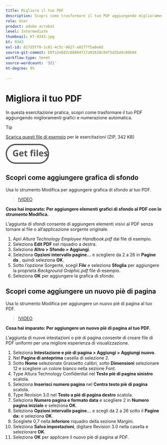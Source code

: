 ```yaml
---
title: Migliora il tuo PDF
description: Scopri come trasformare il tuo PDF aggiungendo miglioramenti grafici e numerazione automatica
role: User
product: adobe acrobat
level: Intermediate
thumbnail: KT-9343.jpg
kt: 9343
exl-id: 827d5ff0-1c81-4c5c-9627-a01f7f5a8e6d
source-git-commit: b9fa2e683c88094f1fa92628c04f5d2bd4c00b94
workflow-type: tm+mt
source-wordcount: '321'
ht-degree: 0%

---
```


# Migliora il tuo PDF

In questa esercitazione pratica, scopri come trasformare il tuo PDF aggiungendo miglioramenti grafici e numerazione automatica.

>[!TIP]
>
>[Scarica questi file di esempio](../assets/Enhance.zip) per le esercitazioni (ZIP, 342 KB)

[![Ottieni file](../assets/Getfiles.svg)](../assets/Enhance.zip)

## Scopri come aggiungere grafica di sfondo

Usa lo strumento Modifica per aggiungere grafica di sfondo al tuo PDF.

>[!VIDEO](https://video.tv.adobe.com/v/338746?hidetitle=true)

**Cosa hai imparato: Per aggiungere elementi grafici di sfondo al PDF con lo strumento Modifica.**

L’aggiunta di sfondi consente di aggiungere elementi visivi al PDF senza tornare al file o all’applicazione sorgente originale.

1. Apri *Altura Technology Employee Handbook.pdf* dai file di esempio.
1. Seleziona **Edit PDF** nel riquadro a destra.
1. Seleziona **Altro > Sfondo > Aggiungi**.
1. Seleziona **Opzioni intervallo pagine...** e scegliere da 2 a 26 in **Pagine da** , quindi seleziona **OK**.
1. Sotto l’opzione Sorgente, scegli **File** e seleziona **Sfoglia** per aggiungere la proprietà *Background Graphic.pdf* file di esempio.
1. Seleziona **OK** per aggiungere la grafica di sfondo.

## Scopri come aggiungere un nuovo piè di pagina

Usa lo strumento Modifica per aggiungere un nuovo piè di pagina al tuo PDF.

>[!VIDEO](https://video.tv.adobe.com/v/338745?hidetitle=true)

**Cosa hai imparato: Per aggiungere un nuovo piè di pagina al tuo PDF.**

L’aggiunta di nuove intestazioni o piè di pagina consente di creare file di PDF uniformi per una migliore esperienza di visualizzazione.

1. Seleziona **Intestazione e piè di pagina > Aggiungi > Aggiungi nuovo**.
1. Nel **Pagina di anteprima** casella di selezione 2.
1. Sotto **Nome** selezionate Grassetto calibri, sotto **Dimensioni** selezionare 12 e scegliere un colore bianco nella sezione Font.
1. Type Altura Technology Confidential nel **Testo piè di pagina sinistro** scatola.
1. Seleziona **Inserisci numero pagina** nel **Centra testo piè di pagina** scatola.
1. Type Revision 3.0 nel **Testo a piè di pagina destro** scatola.
1. Seleziona **Numero pagina e formato data** e scegliere 2 in **Numero pagina iniziale** e seleziona **OK**.
1. Seleziona **Opzioni intervallo pagine...** e scegli da 2 a 26 sotto il **Pagine da:** e seleziona **OK**.
1. Scegliete 0,7 nella **Inferiore** riquadro della sezione Margini.
1. Seleziona **Salva impostazioni**, digitare Revision 3.0 nella casella e selezionare **OK**.
1. Seleziona **OK** per applicare il nuovo piè di pagina al PDF.
